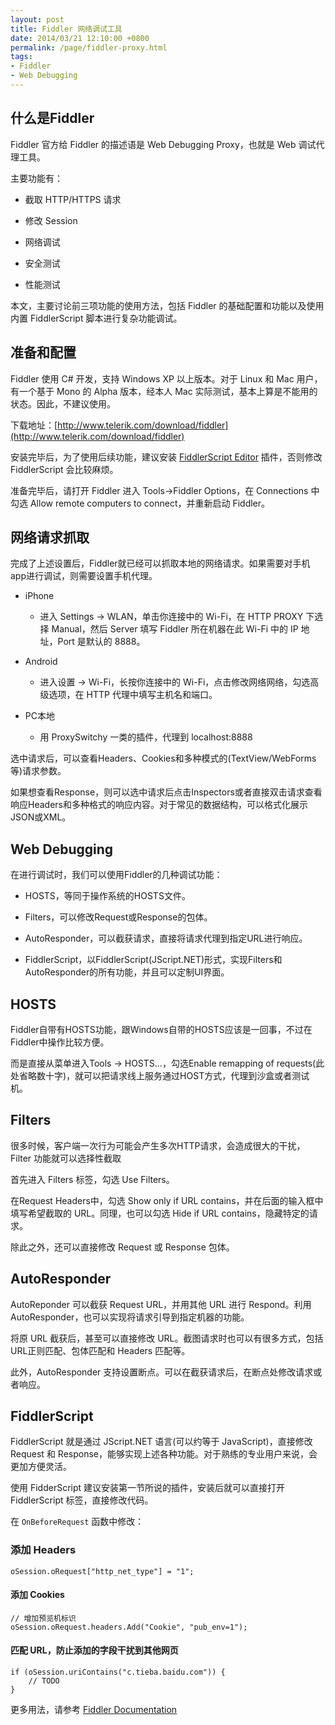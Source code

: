```yaml
---
layout: post
title: Fiddler 网络调试工具
date: 2014/03/21 12:10:00 +0800
permalink: /page/fiddler-proxy.html
tags:
- Fiddler
- Web Debugging
---
```


## 什么是Fiddler

Fiddler 官方给 Fiddler 的描述语是 Web Debugging Proxy，也就是 Web 调试代理工具。

主要功能有：

* 截取 HTTP/HTTPS 请求

* 修改 Session

* 网络调试

* 安全测试

* 性能测试

本文，主要讨论前三项功能的使用方法，包括 Fiddler 的基础配置和功能以及使用内置 FiddlerScript 脚本进行复杂功能调试。

## 准备和配置

Fiddler 使用 C# 开发，支持 Windows XP 以上版本。对于 Linux 和 Mac 用户，有一个基于 Mono 的 Alpha 版本，经本人 Mac 实际测试，基本上算是不能用的状态。因此，不建议使用。

下载地址：[http://www.telerik.com/download/fiddler](http://www.telerik.com/download/fiddler)

安装完毕后，为了使用后续功能，建议安装 [FiddlerScript Editor](http://www.telerik.com/download/fiddler/fiddlerscript-editor) 插件，否则修改 FiddlerScript 会比较麻烦。

准备完毕后，请打开 Fiddler 进入 Tools->Fiddler Options，在 Connections 中勾选 Allow remote computers to connect，并重新启动 Fiddler。

## 网络请求抓取

完成了上述设置后，Fiddler就已经可以抓取本地的网络请求。如果需要对手机app进行调试，则需要设置手机代理。

* iPhone  
    * 进入 Settings -> WLAN，单击你连接中的 Wi-Fi，在 HTTP PROXY 下选择 Manual，然后 Server 填写 Fiddler 所在机器在此 Wi-Fi 中的 IP 地址，Port 是默认的 8888。

* Android
    * 进入设置 -> Wi-Fi，长按你连接中的 Wi-Fi，点击修改网络网络，勾选高级选项，在 HTTP 代理中填写主机名和端口。

* PC本地  
    * 用 ProxySwitchy 一类的插件，代理到 localhost:8888

选中请求后，可以查看Headers、Cookies和多种模式的(TextView/WebForms等)请求参数。

如果想查看Response，则可以选中请求后点击Inspectors或者直接双击请求查看响应Headers和多种格式的响应内容。对于常见的数据结构，可以格式化展示JSON或XML。

## Web Debugging

在进行调试时，我们可以使用Fiddler的几种调试功能：

* HOSTS，等同于操作系统的HOSTS文件。

* Filters，可以修改Request或Response的包体。

* AutoResponder，可以截获请求，直接将请求代理到指定URL进行响应。

* FiddlerScript，以FiddlerScript(JScript.NET)形式，实现Filters和AutoResponder的所有功能，并且可以定制UI界面。

## HOSTS

Fiddler自带有HOSTS功能，跟Windows自带的HOSTS应该是一回事，不过在Fiddler中操作比较方便。

而是直接从菜单进入Tools -> HOSTS...，勾选Enable remapping of requests(此处省略数十字)，就可以把请求线上服务通过HOST方式，代理到沙盒或者测试机。

## Filters

很多时候，客户端一次行为可能会产生多次HTTP请求，会造成很大的干扰，Filter 功能就可以选择性截取

首先进入 Filters 标签，勾选 Use Filters。

在Request Headers中，勾选 Show only if URL contains，并在后面的输入框中填写希望截取的 URL。同理，也可以勾选 Hide if URL contains，隐藏特定的请求。

除此之外，还可以直接修改 Request 或 Response 包体。

## AutoResponder

AutoReponder 可以截获 Request URL，并用其他 URL 进行 Respond。利用 AutoResponder，也可以实现将请求引导到指定机器的功能。

将原 URL 截获后，甚至可以直接修改 URL。截图请求时也可以有很多方式，包括URL正则匹配、包体匹配和 Headers 匹配等。

此外，AutoResponder 支持设置断点。可以在截获请求后，在断点处修改请求或者响应。

## FiddlerScript

FiddlerScript 就是通过 JScript.NET 语言(可以约等于 JavaScript)，直接修改 Request 和 Response，能够实现上述各种功能。对于熟练的专业用户来说，会更加方便灵活。

使用 FidderScript 建议安装第一节所说的插件，安装后就可以直接打开 FiddlerScript 标签，直接修改代码。

在 ```OnBeforeRequest``` 函数中修改：

### 添加 Headers

```
oSession.oRequest["http_net_type"] = "1";
```

#### 添加 Cookies

```
// 增加预览机标识
oSession.oRequest.headers.Add("Cookie", "pub_env=1");
```

#### 匹配 URL，防止添加的字段干扰到其他网页

```
if (oSession.uriContains("c.tieba.baidu.com")) {  
    // TODO
}
```

更多用法，请参考 [Fiddler Documentation](http://docs.telerik.com/fiddler/knowledgebase/fiddlerscript/modifyrequestorresponse)


